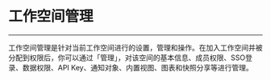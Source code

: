# 工作空间管理
---

工作空间管理是针对当前工作空间进行的设置，管理和操作。在加入工作空间并被分配到权限后，你可以通过「管理」，对该空间的基本信息、成员权限、SSO登录、数据权限、API Key、通知对象、内置视图、图表和快照分享等进行管理。



